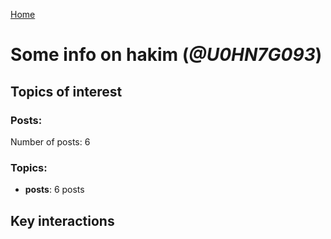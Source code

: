 [Home](https://kelu124.github.io/echommunity/)

# Some info on __hakim__ (_@U0HN7G093_)


## Topics of interest

### Posts: 

Number of posts: 6

### Topics:

* __posts__: 6 posts

## Key interactions 

